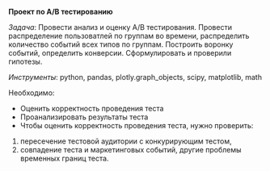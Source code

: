 **Проект по A/B тестированию**

*Задача*: Провести анализ и оценку A/B тестирования. Провести распределение пользоватлей по группам во времени, распределить количество событий всех типов по группам. Построить воронку событий, определить конверсии. Сформулировать и проверили гипотезы.

*Инструменты*: python, pandas, plotly.graph_objects, scipy, matplotlib, math

Необходимо:

- Оценить корректность проведения теста
- Проанализировать результаты теста
- Чтобы оценить корректность проведения теста, нужно проверить:

1. пересечение тестовой аудитории с конкурирующим тестом,
2. совпадение теста и маркетинговых событий, другие проблемы временных границ теста.
